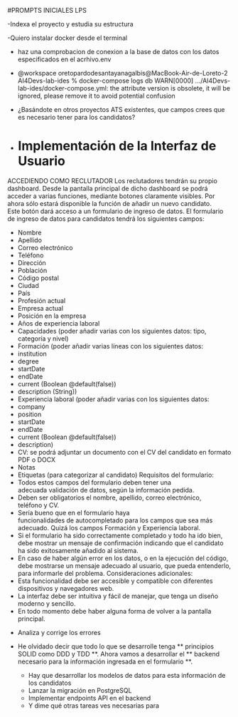 #PROMPTS INICIALES LPS

<!-- Hay muchos prompts. Pongo los más relevantes del princpio, que son para entender el proyecto y para preparar lo necesario para que funcione -->

-Indexa el proyecto y estudia su estructura

<!-- Muchos problemas al instalar docker desde Docker.dmg  -->

-Quiero instalar docker desde el terminal

<!-- Instala docker -->

- haz una comprobacion de conexion a la base de datos con los datos especificados en el acrhivo.env

<!-- GitHub Copilot
A continuación, te muestro un ejemplo de script en Node.js que carga las variables de entorno del archivo .env y realiza una conexión a la base de datos PostgreSQL usando la librería pg. Puedes guardar este código como, por ejemplo, test-connection.js dentro de la carpeta backend y ejecutarlo con node test-connection.js. -->

<!-- No está funcionando la comprobación de la conexión y ejecuto desde el terminal docker-compose logs db . Indico el error encontrado -->

- @workspace oretopardodesantayanagalbis@MacBook-Air-de-Loreto-2 AI4Devs-lab-ides % docker-compose logs db WARN[0000] .../AI4Devs-lab-ides/docker-compose.yml: the attribute version is obsolete, it will be ignored, please remove it to avoid potential confusion

<!-- Me indica que debo elimiar la línea version: "3.2" del docker-composer.yml -->

<!-- Me sigue fallando la conexión y era un problema con el puerto. Lo cambio el 5433 -->

<!-- A partir de aquí empiezo con el desarrollo de las soluciones a las tareas propouestas -->

<!-- Hago alguna pregunta que me ayude a escribir bien los próximos prompts -->

- ¿Basándote en otros proyectos ATS existentes, que campos crees que es necesario tener para los candidatos?

- # Implementación de la Interfaz de Usuario
ACCEDIENDO COMO RECLUTADOR
Los reclutadores tendrán su propio dashboard.
Desde la pantalla principal de dicho dashboard se podrá acceder a varias funciones, mediante botones claramente visibles. Por ahora sólo estará disponible la función de añadir un nuevo candidato. Este botón dará acceso a un formulario de ingreso de datos.
El formulario de ingreso de datos para candidatos tendrá los siguientes campos:
* Nombre
* Apellido
* Correo electrónico
* Teléfono
* Dirección
* Población
* Código postal
* Ciudad
* País
* Profesión actual
* Empresa actual
* Posición en la empresa
* Años de experiencia laboral
* Capacidades (poder añadir varias con los siguientes datos: tipo, categoría y nivel)
* Formación (poder añadir varias líneas con los siguientes datos:
* institution
* degree
* startDate
* endDate
* current (Boolean @default(false))
* description (String))
* Experiencia laboral (poder añadir varias con los siguientes datos:
* company
* position
* startDate
* endDate
* current (Boolean @default(false))
* description)
* CV: se podrá adjuntar un documento con el CV del candidato en formato PDF o DOCX
* Notas
* Etiquetas (para categorizar al candidato)
Requisitos del formulario:
* Todos estos campos del formulario deben tener una adecuada validación de datos, según la información pedida.
* Deben ser obligatorios el nombre, apellido, correo electrónico, teléfono y CV.
* Sería bueno que en el formulario haya funcionalidades de autocompletado para los campos que sea más adecuado. Quizá los campos Formación y Experiencia laboral.
* Si el formulario ha sido correctamente completado y todo ha ido bien, debe mostrar un mensaje de confirmación indicando que el candidato ha sido exitosamente añadido al sistema.
* En caso de haber algún error en los datos, o en la ejecución del código, debe mostrarse un mensaje adecuado al usuario, que pueda entenderlo, para informarle del problema.
Consideraciones adicionales:
* Esta funcionalidad debe ser accesible y compatible con diferentes dispositivos y navegadores web.
* La interfaz debe ser intuitiva y fácil de manejar, que tenga un diseño moderno y sencillo.
* En todo momento debe haber alguna forma de volver a la pantalla principal.


- Analiza y corrige los errores

- He olvidado decir que todo lo que se desarrolle tenga ** principios SOLID como DDD y TDD **.
Ahora vamos a desarrollar el ** backend necesario para la información ingresada en el formulario **. 

    - Hay que desarrollar los modelos de datos para esta información de los candidatos
    - Lanzar la migración en PostgreSQL
    - Implementar endpoints API en el backend
    - Y dime qué otras tareas ves necesarias para 